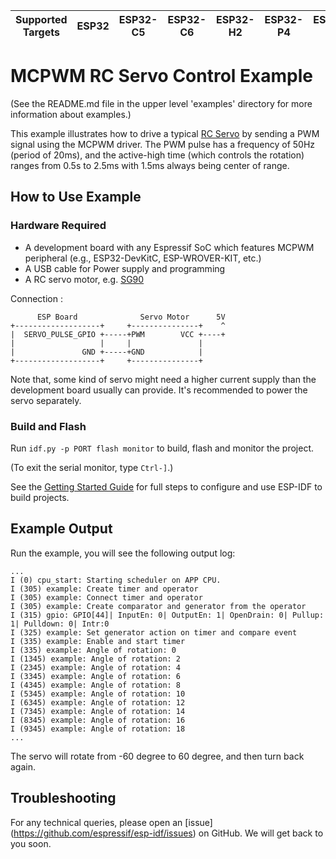 | Supported Targets | ESP32 | ESP32-C5 | ESP32-C6 | ESP32-H2 | ESP32-P4 | ESP32-S3 |
| ----------------- | ----- | -------- | -------- | -------- | -------- | -------- |
# MCPWM RC Servo Control Example

(See the README.md file in the upper level 'examples' directory for more information about examples.)

This example illustrates how to drive a typical [RC Servo](https://en.wikipedia.org/wiki/Servo_%28radio_control%29) by sending a PWM signal using the MCPWM driver. The PWM pulse has a frequency of 50Hz (period of 20ms), and the active-high time (which controls the rotation) ranges from 0.5s to 2.5ms with 1.5ms always being center of range.

## How to Use Example

### Hardware Required

* A development board with any Espressif SoC which features MCPWM peripheral (e.g., ESP32-DevKitC, ESP-WROVER-KIT, etc.)
* A USB cable for Power supply and programming
* A RC servo motor, e.g. [SG90](http://www.ee.ic.ac.uk/pcheung/teaching/DE1_EE/stores/sg90_datasheet.pdf)

Connection :

```
      ESP Board              Servo Motor      5V
+-------------------+     +---------------+    ^
|  SERVO_PULSE_GPIO +-----+PWM        VCC +----+
|                   |     |               |
|               GND +-----+GND            |
+-------------------+     +---------------+
```

Note that, some kind of servo might need a higher current supply than the development board usually can provide. It's recommended to power the servo separately.

### Build and Flash

Run `idf.py -p PORT flash monitor` to build, flash and monitor the project.

(To exit the serial monitor, type ``Ctrl-]``.)

See the [Getting Started Guide](https://docs.espressif.com/projects/esp-idf/en/latest/get-started/index.html) for full steps to configure and use ESP-IDF to build projects.


## Example Output

Run the example, you will see the following output log:

```
...
I (0) cpu_start: Starting scheduler on APP CPU.
I (305) example: Create timer and operator
I (305) example: Connect timer and operator
I (305) example: Create comparator and generator from the operator
I (315) gpio: GPIO[44]| InputEn: 0| OutputEn: 1| OpenDrain: 0| Pullup: 1| Pulldown: 0| Intr:0
I (325) example: Set generator action on timer and compare event
I (335) example: Enable and start timer
I (335) example: Angle of rotation: 0
I (1345) example: Angle of rotation: 2
I (2345) example: Angle of rotation: 4
I (3345) example: Angle of rotation: 6
I (4345) example: Angle of rotation: 8
I (5345) example: Angle of rotation: 10
I (6345) example: Angle of rotation: 12
I (7345) example: Angle of rotation: 14
I (8345) example: Angle of rotation: 16
I (9345) example: Angle of rotation: 18
...
```

The servo will rotate from -60 degree to 60 degree, and then turn back again.

## Troubleshooting

For any technical queries, please open an [issue] (https://github.com/espressif/esp-idf/issues) on GitHub. We will get back to you soon.
